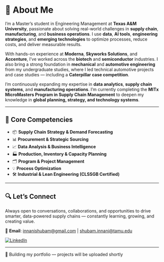 # 👋 About Me

I’m a Master’s student in Engineering Management at **Texas A&M University**, passionate about solving real-world challenges in **supply chain**, **manufacturing**, and **business operations**. I use **data**, **AI tools**, **engineering strategies**, and **emerging technologies** to optimize processes, reduce costs, and deliver measurable results.

With hands-on experience at **Moderna**, **Skyworks Solutions**, and **Accenture**, I’ve worked across the **biotech** and **semiconductor** industries. I also bring a strong foundation in **mechanical** and **automotive engineering** from my undergraduate studies, where I led technical automotive projects and case studies — including a **Caterpillar case competition**.

I’m continuously expanding my expertise in **data analytics**, **supply chain systems**, and **manufacturing operations**. I’m currently completing the **MITx MicroMasters Program in Supply Chain Management** to deepen my knowledge in **global planning, strategy, and technology systems**.

---

## 🔧 Core Competencies

- 📦 **Supply Chain Strategy & Demand Forecasting**
- 📊 **Procurement & Strategic Sourcing**
- 📈 **Data Analysis & Business Intelligence**
- 🏭 **Production, Inventory & Capacity Planning**
- 🗂️ **Program & Project Management**
- 💡 **Process Optimization**
- 🛠️ **Industrial & Lean Engineering (CLSSGB Certified)**

---

## 🔍 Let’s Connect

Always open to conversations, collaborations, and opportunities to drive smarter, data-powered supply chains — constantly learning, growing, and creating value.
  
📧 **Email**: [innanishubam@gmail.com](mailto:innanishubam@gmail.com) | [shubam.innani@tamu.edu](mailto:shubam.innani@tamu.edu)


[![LinkedIn](https://img.shields.io/badge/LinkedIn-0077B5?style=flat&logo=linkedin&logoColor=white)](https://www.linkedin.com/in/shubaminnani/)  

---

📂 Building my portfolio — projects will be uploaded shortly
